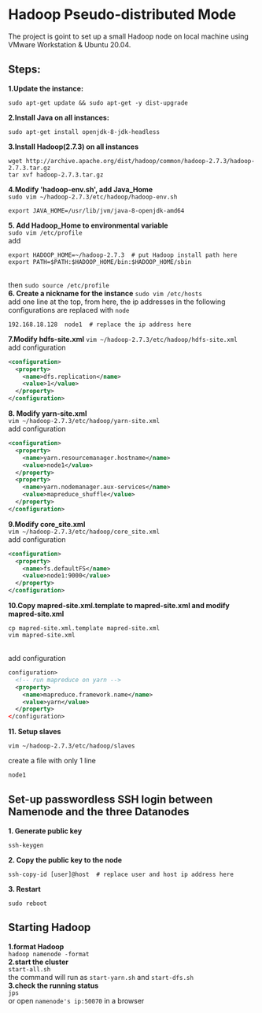 # Hadoop Pseudo-distributed Mode
The project is goint to set up a small Hadoop node on local machine using VMware Workstation & Ubuntu 20.04.

## Steps:
**1.Update the instance:**
<br>
```shell
sudo apt-get update && sudo apt-get -y dist-upgrade 
```

**2.Install Java on all instances:**
<br>
```shell
sudo apt-get install openjdk-8-jdk-headless
```

**3.Install Hadoop(2.7.3) on all instances**
<br>
```shell
wget http://archive.apache.org/dist/hadoop/common/hadoop-2.7.3/hadoop-2.7.3.tar.gz
tar xvf hadoop-2.7.3.tar.gz
```

**4.Modify 'hadoop-env.sh', add Java_Home**
<br>`sudo vim ~/hadoop-2.7.3/etc/hadoop/hadoop-env.sh`
```shell
export JAVA_HOME=/usr/lib/jvm/java-8-openjdk-amd64
```
**5. Add Hadoop_Home to environmental variable**
<br>`sudo vim /etc/profile`
<br>add
```shell
export HADOOP_HOME=~/hadoop-2.7.3  # put Hadoop install path here
export PATH=$PATH:$HADOOP_HOME/bin:$HADOOP_HOME/sbin
```
<br>then
`sudo source /etc/profile`<br>
**6. Create a nickname for the instance**
`sudo vim /etc/hosts`
<br> add one line at the top, from here, the ip addresses in the following configurations are replaced with `node`
```she
192.168.18.128  node1  # replace the ip address here
```

**7.Modify hdfs-site.xml**
`vim ~/hadoop-2.7.3/etc/hadoop/hdfs-site.xml`
<br>add configuration
```xml
<configuration>
  <property>
    <name>dfs.replication</name>
    <value>1</value>
  </property>
</configuration>
```

**8. Modify yarn-site.xml**
<br>```vim ~/hadoop-2.7.3/etc/hadoop/yarn-site.xml```
<br>add configuration
```xml
<configuration>
  <property>
    <name>yarn.resourcemanager.hostname</name>
    <value>node1</value>
  </property>
  <property>
    <name>yarn.nodemanager.aux-services</name>
    <value>mapreduce_shuffle</value>
  </property>
</configuration>
```

**9.Modify core_site.xml**
<br>```vim ~/hadoop-2.7.3/etc/hadoop/core_site.xml```
<br>add configuration
```xml
<configuration>
  <property>
    <name>fs.defaultFS</name>
    <value>node1:9000</value>
  </property>
</configuration>
  ```
  
**10.Copy mapred-site.xml.template to mapred-site.xml and modify mapred-site.xml**
```shell
cp mapred-site.xml.template mapred-site.xml
vim mapred-site.xml
```
<br>add configuration
```xml
configuration>
  <!-- run mapreduce on yarn -->
  <property>
    <name>mapreduce.framework.name</name>
    <value>yarn</value>
  </property>
</configuration>
```

**11. Setup slaves**
```shell
vim ~/hadoop-2.7.3/etc/hadoop/slaves
```
create a file with only 1 line
```xml
node1
```

## Set-up passwordless SSH login between Namenode and the three Datanodes
**1. Generate public key**
```shell
ssh-keygen
```
**2. Copy the public key to the node**
```shell
ssh-copy-id [user]@host  # replace user and host ip address here
```
**3. Restart**
```shell
sudo reboot
```

## Starting Hadoop 
**1.format Hadoop**
<br>`
hadoop namenode -format
`
<br>**2.start the cluster**
<br>``
start-all.sh
``
<br>the command will run as `start-yarn.sh` and `start-dfs.sh`
<br>**3.check the running status**
<br>`jps`
<br> or open `namenode's ip:50070` in a browser

